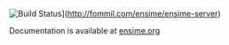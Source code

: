 ![Build Status](http://fommil.com/api/badges/ensime/ensime-server/status.svg)](http://fommil.com/ensime/ensime-server)

Documentation is available at [ensime.org](http://ensime.org)
